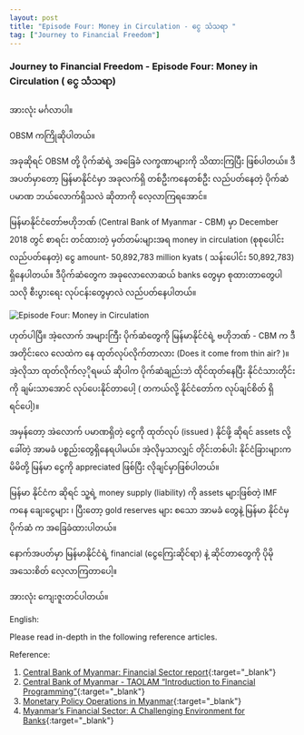 ```yaml
---
layout: post
title: "Episode Four: Money in Circulation - ငွေ သံသရာ "
tag: ["Journey to Financial Freedom"]
---
```


### Journey to Financial Freedom - Episode Four: Money in Circulation ( ငွေ သံသရာ)

အားလုံး မင်္ဂလာပါ။

OBSM ကကြိုဆိုပါတယ်။

အခုဆိုရင် OBSM တို့ ပိုက်ဆံရဲ့ အခြေခံ လက္ခဏာများကို သိထားကြပြီး ဖြစ်ပါတယ်။ ဒီအပတ်မှာတော့ မြန်မာနိုင်ငံမှာ အခုလက်ရှိ တစ်ဦးကနေတစ်ဦး လည်ပတ်နေတဲ့ ပိုက်ဆံ ပမာဏ ဘယ်လောက်ရှိသလဲ ဆိုတာကို လေ့လာကြရအောင်။

မြန်မာနိုင်ငံတော်ဗဟိုဘဏ် (Central Bank of Myanmar - CBM) မှာ December 2018 တွင် စာရင်း တင်ထားတဲ့ မှတ်တမ်းများအရ money in circulation (စုစုပေါင်း လည်ပတ်နေတဲ့) ငွေ amount- 50,892,783 million kyats ( သန်းပေါင်း 50,892,783) ရှိနေပါတယ်။ ဒီပိုက်ဆံတွေက အခုလောလောဆယ် banks တွေမှာ စုထားတာတွေပါသလို စီးပွားရေး လုပ်ငန်းတွေမှာလဲ လည်ပတ်နေပါတယ်။

<!-- more -->
<img src="http://drive.google.com/uc?export=view&id=1tn8_F5zOF-nR_0W4q7kZcBXzKz1FqCih" alt="Episode Four: Money in Circulation">

ဟုတ်ပါပြီ။ အဲ့လောက် အများကြီး ပိုက်ဆံတွေကို မြန်မာနိုင်ငံရဲ့ ဗဟိုဘဏ် - CBM က ဒီအတိုင်းလေ လေထဲက နေ ထုတ်လုပ်လိုက်တာလား (Does it come from thin air? )။ အဲ့လိုသာ ထုတ်လိုက်လ့ိုရမယ် ဆိုပါက ပိုက်ဆံချည်းဘဲ ထိုင်ထုတ်နေပြီး နိုင်ငံသားတိုင်းကို ချမ်းသာအောင် လုပ်ပေးနိုင်တာပေါ့ ( တကယ်လို့ နိုင်ငံတော်က လုပ်ချင်စိတ် ရှိရင်ပေါ့)။

အမှန်တော့ အဲလောက် ပမာဏရှိတဲ့ ငွေကို ထုတ်လုပ် (issued ) နိုင်ဖို့ ဆိုရင် assets လို့ခေါ်တဲ့ အာမခံ ပစ္စည်းတွေရှိနေရပါမယ်။ အဲ့လိုမှသာလျှင် တိုင်းတစ်ပါး နိုင်ငံခြားများက မိမိတို့ မြန်မာ ငွေကို appreciated ဖြစ်ပြီး လိုချင်မှာဖြစ်ပါတယ်။

မြန်မာ နိုင်ငံက ဆိုရင် သူ့ရဲ့ money supply (liability) ကို assets များဖြစ်တဲ့ IMF ကနေ ချေးငွေများ ၊ ပြီးတော့ gold reserves များ စသော အာမခံ တွေနဲ့ မြန်မာ နိုင်ငံမှ ပိုက်ဆံ က အခြေခံထားပါတယ်။

နောက်အပတ်မှာ မြန်မာနိုင်ငံရဲ့ financial (ငွေကြေးဆိုင်ရာ) နဲ့ ဆိုင်တာတွေကို ပိုမို အသေးစိတ် လေ့လာကြတာပေါ့။

အားလုံး ကျေးဇူးတင်ပါတယ်။

English:

Please read in-depth in the following reference articles.

Reference:

1. [Central Bank of Myanmar: Financial Sector report](https://www.csostat.gov.mm/eGDDS/CBM_Financial_Sector.pdf){:target="_blank"}
2. [Central Bank of Myanmar - TAOLAM “Introduction to Financial Programming”](https://www.imf.org/external/region/tlm/rr/pdf/monetarystatistics.pdf){:target="_blank"}
3. [Monetary Policy Operations in Myanmar](https://www.imf.org/external/region/tlm/rr/pdf/Dec06.pdf){:target="_blank"}
4. [Myanmar’s Financial Sector: A Challenging Environment for Banks](https://www.giz.de/en/downloads/giz2016-en-Banking_Report.pdf){:target="_blank"}
